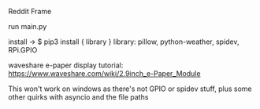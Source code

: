 Reddit Frame

run main.py

install -> $ pip3 install { library }
library: pillow, python-weather, spidev, RPi.GPIO

waveshare e-paper display tutorial: https://www.waveshare.com/wiki/2.9inch_e-Paper_Module

This won't work on windows as there's not GPIO or spidev stuff, plus some other quirks with asyncio and the file paths